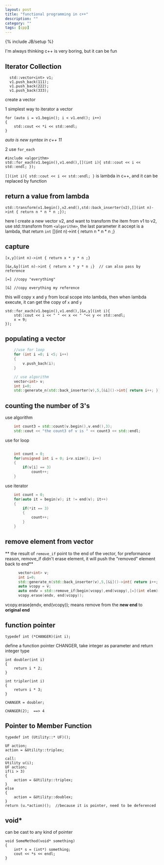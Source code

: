 ```yaml
---
layout: post
title: "functional programming in c++"
description: ""
category: ""
tags: [cpp]
---
```

{% include JB/setup %}


I'm always thinking c++ is very boring, but it can be fun


## Iterator Collection

	  std::vector<int> v1;
	  v1.push_back(111);
	  v1.push_back(222);
	  v1.push_back(333);

create a vector

1 simplest way to iterator a vector

	for (auto i = v1.begin(); i < v1.end(); i++)
    {
        std::cout << *i << std::endl;
    }

*auto is new syntax in c++ 11*

2 use `for_each`

	#include <algorithm>
	std::for_each(v1.begin(),v1.end(),[](int i){ std::cout << i << std::endl; });


`[](int i){ std::cout << i << std::endl; }` is lambda in c++, and it can be replaced by function


## return a value from lambda

	std::transform(v1.begin(),v2.end(),std::back_inserter(v2),[](int n)->int { return n * n * n ;});

here I create a new vector v2, and want to transform the item from v1 to v2, use std::transform from `<algorithm>`, the last parameter it accept is a lambda, that return `int`
	[](int n)->int { return n * n * n ;}


## capture

	[x,y](int n)->int { return x * y * n ;}

	[&x,&y](int n)->int { return x * y * n ;}  // can also pass by reference

	[=] //copy "everything"
	
	[&] //copy everything my reference

this will copy x and y from local scope into lambda, then when lambda execute, it can get the copy of `x` and `y`

	std::for_each(v1.begin(),v1.end(),[&x,y](int i){ 
        std::cout << i << " " << x << " "<< y << std::endl; 
        x = 9;
    });

## populating a vector

```cpp
	//use for loop
	for (int i =0; i <5; i++)
	{
		v.push_bach(i);
	}

	// use algorithm
    vector<int> v;
    int i=0;
    std::generate_n(std::back_inserter(v),5,[&i]()->int{ return i++; });

```

## counting the number of 3's

use algorithm
```cpp
	int count3 = std::count(v.begin(),v.end(),3);
    std::cout << "the count3 of v is " << count3 << std::endl;
```
use for loop

```cpp
	
	int count = 0;
	for(unsigned int i = 0; i<v.size(); i++)
	{
		if(v[i] == 3)
			count++;
	}

```

use iterator

```cpp
	int count = 0;
	for(auto it = begin(v); it != end(v); it++)
	{
		if(*it == 3)
		{
			count++;
		}
	}

```

## remove element from vector

** the result of `remove_if` point to the end of the vector, for preformance reason, remove_if didn't erase element, it will push the "removed" element back to end**

```cpp
	  vector<int> v;
      int i=0;
      std::generate_n(std::back_inserter(v),5,[&i]()->int{ return i++; });
      auto vcopy = v;
	  auto endv = std::remove_if(begin(vcopy),end(vcopy),[=](int elem)->bool { return (elem == 2 || elem == 3);});
      vcopy.erase(endv, end(vcopy));
```
vcopy.erase(endv, end(vcopy)); means remove from the **new end** to **original end**

## function pointer

	typedef int (*CHANGER)(int i);

define a function pointer CHANGER, take integer as parameter and return integer type

	int doubler(int i)
	{
		return i * 2;
	}

	int tripler(int i)
	{
		return i * 3;
	}

	CHANGER = doubler;

	CHANGER(2);  ==> 4


## Pointer to Member Function

	typedef int (Utility::* UF)();

	UF action;
	action = &Utility::triplex;

	call:
	Utility u(i);
	UF action;
	if(i > 3)
	{
		action = &Utility::triplex;
	}
	else
	{
		action = &Utility::doublex;
	}
	return (u.*action)();  //because it is pointer, need to be deferenced


## void*

can be cast to any kind of pointer

	void SomeMethod(void* something)
	{
		int* s = (int*) something;
		cout << *s << endl;
	}


